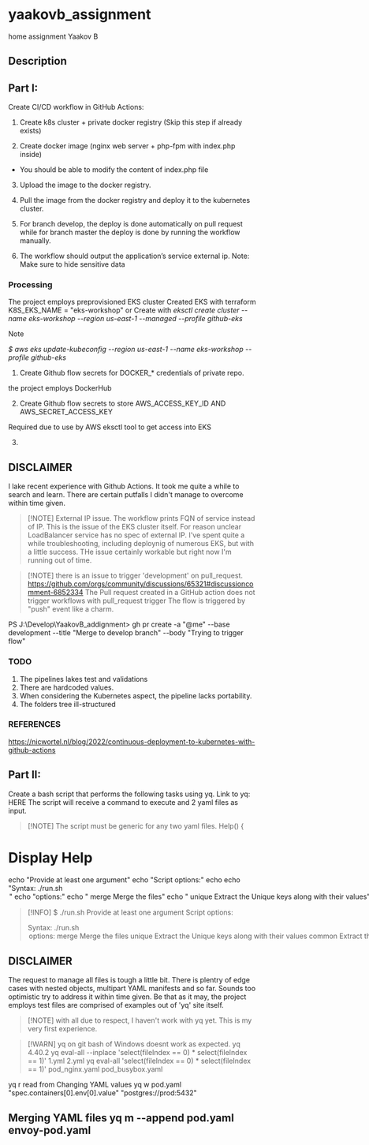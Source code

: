 # yaakovb_assignment
home assignment Yaakov B

## Description

## Part I:
Create CI/CD workflow in GitHub Actions:

1. Create k8s cluster + private docker registry (Skip this step if already exists)

2. Create docker image (nginx web server + php-fpm with index.php inside) 
- You should be able to modify the content of index.php file

3. Upload the image to the docker registry.

4. Pull the image from the docker registry and deploy it to the kubernetes cluster.

5. For branch develop, the deploy is done automatically on pull request while for
branch master the deploy is done by running the workflow manually.

6. The workflow should output the application’s service external ip.
Note: Make sure to hide sensitive data

### Processing

The project employs preprovisioned EKS cluster
Created EKS with terraform K8S_EKS_NAME = "eks-workshop"
or
Create with _eksctl create cluster --name eks-workshop --region us-east-1 --managed --profile github-eks_

> [!NOTE]
> _$ aws eks update-kubeconfig --region us-east-1 --name eks-workshop --profile github-eks_

1. Create Github flow secrets for DOCKER_* credentials of private repo. 

the project employs DockerHub

2. Create Github flow secrets to store AWS_ACCESS_KEY_ID AND AWS_SECRET_ACCESS_KEY 

Required due to use by AWS eksctl tool to get access into EKS

3. 

## DISCLAIMER
I lake recent experience with Github Actions. It took me quite a while to search and learn.
There are certain putfalls I didn't manage to overcome within time given.

>[!NOTE] External IP issue. 
> The workflow prints FQN of service instead of IP. This is the issue of the EKS cluster itself. 
> For reason unclear LoadBalancer service has no spec of external IP.
> I've spent quite a while troubleshooting, including deploynig of numerous EKS, but with a little 
> success. THe issue certainly workable but right now I'm running out of time.

>[!NOTE]  there is an issue to trigger 'development' on pull_request.
> https://github.com/orgs/community/discussions/65321#discussioncomment-6852334 
> The Pull request created in a GitHub action does not trigger workflows with pull_request trigger
> The flow is triggered by "push" event like a charm.

PS J:\Develop\YaakovB_addignment> gh pr create -a "@me" --base development  --title "Merge to develop branch" --body "Trying to trigger flow" 

### TODO
1. The pipelines lakes test and validations
2. There are hardcoded values.
3. When considering the Kubernetes aspect, the pipeline lacks portability.
4. The folders tree ill-structured

### REFERENCES
https://nicwortel.nl/blog/2022/continuous-deployment-to-kubernetes-with-github-actions 

## Part II:
Create a bash script that performs the following tasks using yq. Link to yq: HERE
The script will receive a command to execute and 2 yaml files as input.
>[!NOTE] The script must be generic for any two yaml files.
Help()
{
# Display Help
echo "Provide at least one argument"
echo "Script options:"
echo
echo "Syntax: ./run.sh <option> <file1> <file2>"
echo "options:"
echo " merge Merge the files"
echo " unique Extract the Unique keys along with their values"
echo " common Extract the Common (key, value) pairs"
echo " sort Sort the files by key"
echo
}

>[!INFO]
> $ ./run.sh
> Provide at least one argument
> Script options:
>
> Syntax: ./run.sh <option> <file1> <file2>
> options:
 merge Merge the files
 unique Extract the Unique keys along with their values
 common Extract the Common (key, value) pairs
 sort Sort the files by key
 
## DISCLAIMER
The request to manage all files is tough a little bit. There is plentry of edge cases with nested objects, multipart YAML manifests and so far. Sounds too optimistic try to address it within time given. 
Be that as it may, the project employs test files are comprised of examples out of 'yq' site itself.

>[!NOTE] with all due to respect, I haven't work with yq yet. This is my very first experience. 

>[!WARN] yq on git bash of Windows doesnt work as expected. yq 4.40.2 
 yq eval-all --inplace 'select(fileIndex == 0) * select(fileIndex == 1)' 1.yml 2.yml 
  yq eval-all 'select(fileIndex == 0) * select(fileIndex == 1)' pod_nginx.yaml pod_busybox.yaml 

yq r read from 
Changing YAML values 
yq w pod.yaml "spec.containers[0].env[0].value" "postgres://prod:5432" 

Merging YAML files 
yq m --append pod.yaml envoy-pod.yaml
---
